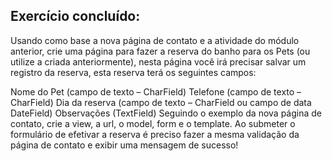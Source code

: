 ## Exercício concluído:

Usando como base a nova página de contato e a atividade do módulo anterior, crie uma página para fazer a reserva do banho para os Pets (ou utilize a criada anteriormente), nesta página você irá precisar salvar um registro da reserva, esta reserva terá os seguintes campos:

Nome do Pet (campo de texto – CharField)
Telefone (campo de texto – CharField)
Dia da reserva (campo de texto – CharField ou campo de data DateField)
Observações (TextField)
Seguindo o exemplo da nova página de contato, crie a view, a url, o model, form e o template. Ao submeter o formulário de efetivar a reserva é preciso fazer a mesma validação da página de contato e exibir uma mensagem de sucesso!

